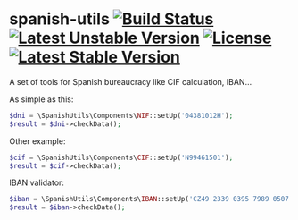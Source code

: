 spanish-utils [![Build Status](https://travis-ci.org/alrik11es/spanish-utils.png?branch=master)](https://travis-ci.org/alrik11es/spanish-utils) [![Latest Unstable Version](https://poser.pugx.org/alrik11es/spanish-utils/v/unstable.png)](https://packagist.org/packages/alrik11es/spanish-utils) [![License](https://poser.pugx.org/alrik11es/spanish-utils/license.png)](https://packagist.org/packages/alrik11es/spanish-utils) [![Latest Stable Version](https://poser.pugx.org/alrik11es/spanish-utils/v/stable.png)](https://packagist.org/packages/alrik11es/spanish-utils)
=============

A set of tools for Spanish bureaucracy like CIF calculation, IBAN...

As simple as this:
```php
$dni = \SpanishUtils\Components\NIF::setUp('04381012H');
$result = $dni->checkData();
```

Other example:
```php
$cif = \SpanishUtils\Components\CIF::setUp('N99461501');
$result = $cif->checkData();
```

IBAN validator:
```php
$iban = \SpanishUtils\Components\IBAN::setUp('CZ49 2339 0395 7989 0507 1131');
$result = $iban->checkData();
```

